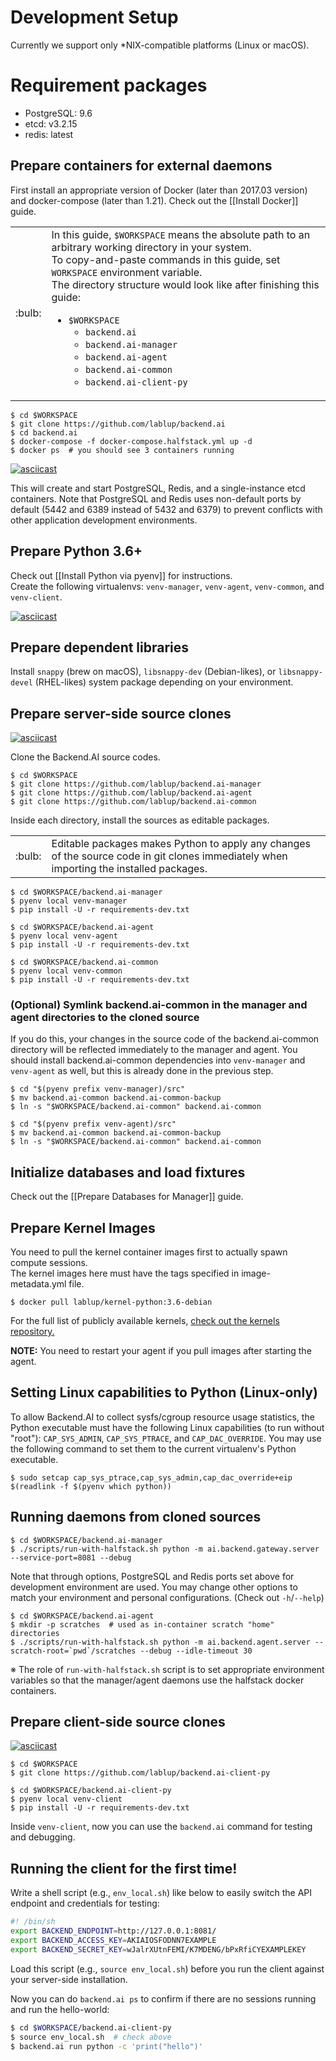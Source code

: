 # Development Setup

Currently we support only \*NIX-compatible platforms (Linux or macOS).

# Requirement packages
* PostgreSQL: 9.6 
* etcd: v3.2.15
* redis: latest

## Prepare containers for external daemons

First install an appropriate version of Docker (later than 2017.03 version) and docker-compose (later than 1.21).
Check out the [[Install Docker]] guide.

<table><tr><td>:bulb:</td><td>
In this guide, <code>$WORKSPACE</code> means the absolute path to an arbitrary working directory in your system.<br>
To copy-and-paste commands in this guide, set <code>WORKSPACE</code> environment variable.<br>
The directory structure would look like after finishing this guide:
<ul>
<li><code>$WORKSPACE</code>
  <ul><li><code>backend.ai</code>
      <li><code>backend.ai-manager</code>
      <li><code>backend.ai-agent</code>
      <li><code>backend.ai-common</code>
      <li><code>backend.ai-client-py</code>
  </ul>
</ul>
</td></tr></table>

```console
$ cd $WORKSPACE
$ git clone https://github.com/lablup/backend.ai
$ cd backend.ai
$ docker-compose -f docker-compose.halfstack.yml up -d
$ docker ps  # you should see 3 containers running
```
[![asciicast](https://asciinema.org/a/Q2Y3JuwqYoJjG9RB64Ovcpal2.png)](https://asciinema.org/a/Q2Y3JuwqYoJjG9RB64Ovcpal2)

This will create and start PostgreSQL, Redis, and a single-instance etcd containers.
Note that PostgreSQL and Redis uses non-default ports by default (5442 and 6389 instead of 5432 and 6379)
to prevent conflicts with other application development environments.

## Prepare Python 3.6+

Check out [[Install Python via pyenv]] for instructions.  
Create the following virtualenvs: `venv-manager`, `venv-agent`, `venv-common`, and `venv-client`.

[![asciicast](https://asciinema.org/a/xcMY9g5iATrCchoziCbErwgbG.png)](https://asciinema.org/a/xcMY9g5iATrCchoziCbErwgbG)

## Prepare dependent libraries

Install `snappy` (brew on macOS), `libsnappy-dev` (Debian-likes), or `libsnappy-devel` (RHEL-likes) system package depending on your environment.

## Prepare server-side source clones

[![asciicast](https://asciinema.org/a/SKJv19aNu9XKiCTOF0ASXibDq.png)](https://asciinema.org/a/SKJv19aNu9XKiCTOF0ASXibDq)

Clone the Backend.AI source codes.

```console
$ cd $WORKSPACE
$ git clone https://github.com/lablup/backend.ai-manager
$ git clone https://github.com/lablup/backend.ai-agent
$ git clone https://github.com/lablup/backend.ai-common
```

Inside each directory, install the sources as editable packages.

<table><tr><td>:bulb:</td><td>
Editable packages makes Python to apply any changes of the source code in git clones immediately when importing the installed packages.
</td></tr></table>

```console
$ cd $WORKSPACE/backend.ai-manager
$ pyenv local venv-manager
$ pip install -U -r requirements-dev.txt
```

```console
$ cd $WORKSPACE/backend.ai-agent
$ pyenv local venv-agent
$ pip install -U -r requirements-dev.txt
```

```console
$ cd $WORKSPACE/backend.ai-common
$ pyenv local venv-common
$ pip install -U -r requirements-dev.txt
```

### (Optional) Symlink backend.ai-common in the manager and agent directories to the cloned source 

If you do this, your changes in the source code of the backend.ai-common directory will be reflected immediately to the manager and agent.
You should install backend.ai-common dependencies into `venv-manager` and `venv-agent` as well, but this is already done in the previous step.

```console
$ cd "$(pyenv prefix venv-manager)/src"
$ mv backend.ai-common backend.ai-common-backup
$ ln -s "$WORKSPACE/backend.ai-common" backend.ai-common
```

```console
$ cd "$(pyenv prefix venv-agent)/src"
$ mv backend.ai-common backend.ai-common-backup
$ ln -s "$WORKSPACE/backend.ai-common" backend.ai-common
```

## Initialize databases and load fixtures

Check out the [[Prepare Databases for Manager]] guide.

## Prepare Kernel Images

You need to pull the kernel container images first to actually spawn compute sessions.  
The kernel images here must have the tags specified in image-metadata.yml file.

```console
$ docker pull lablup/kernel-python:3.6-debian
```

For the full list of publicly available kernels, [check out the kernels repository.](https://github.com/lablup/backend.ai-kernels)

**NOTE:** You need to restart your agent if you pull images after starting the agent.

## Setting Linux capabilities to Python (Linux-only)

To allow Backend.AI to collect sysfs/cgroup resource usage statistics, the Python executable must have the following Linux capabilities (to run without "root"): `CAP_SYS_ADMIN`, `CAP_SYS_PTRACE`, and `CAP_DAC_OVERRIDE`.
You may use the following command to set them to the current virtualenv's Python executable.

```console
$ sudo setcap cap_sys_ptrace,cap_sys_admin,cap_dac_override+eip $(readlink -f $(pyenv which python))
```

## Running daemons from cloned sources

```console
$ cd $WORKSPACE/backend.ai-manager
$ ./scripts/run-with-halfstack.sh python -m ai.backend.gateway.server --service-port=8081 --debug
```

Note that through options, PostgreSQL and Redis ports set above for development environment are used. You may change other options to match your environment and personal configurations. (Check out `-h`/`--help`)

```console
$ cd $WORKSPACE/backend.ai-agent
$ mkdir -p scratches  # used as in-container scratch "home" directories
$ ./scripts/run-with-halfstack.sh python -m ai.backend.agent.server --scratch-root=`pwd`/scratches --debug --idle-timeout 30
```

※ The role of `run-with-halfstack.sh` script is to set appropriate environment variables so that the manager/agent daemons use the halfstack docker containers.


## Prepare client-side source clones

[![asciicast](https://asciinema.org/a/dJQKPrcmIliVkCX4ldSg3rPki.png)](https://asciinema.org/a/dJQKPrcmIliVkCX4ldSg3rPki)

```console
$ cd $WORKSPACE
$ git clone https://github.com/lablup/backend.ai-client-py
```

```console
$ cd $WORKSPACE/backend.ai-client-py
$ pyenv local venv-client
$ pip install -U -r requirements-dev.txt
```

Inside `venv-client`, now you can use the `backend.ai` command for testing and debugging.


## Running the client for the first time!

Write a shell script (e.g., `env_local.sh`) like below to easily switch the API endpoint and credentials for testing:

```sh
#! /bin/sh
export BACKEND_ENDPOINT=http://127.0.0.1:8081/
export BACKEND_ACCESS_KEY=AKIAIOSFODNN7EXAMPLE
export BACKEND_SECRET_KEY=wJalrXUtnFEMI/K7MDENG/bPxRfiCYEXAMPLEKEY
```

Load this script (e.g., `source env_local.sh`) before you run the client against your server-side installation.

Now you can do `backend.ai ps` to confirm if there are no sessions running and run the hello-world:

```sh
$ cd $WORKSPACE/backend.ai-client-py
$ source env_local.sh  # check above
$ backend.ai run python -c 'print("hello")'
```